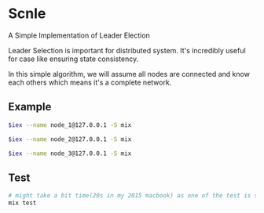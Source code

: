# Scnle
A Simple Implementation of Leader Election

Leader Selection is important for distributed system. It's incredibly useful for case like ensuring state consistency.

In this simple algorithm, we will assume all nodes are connected and know each others which means it's a complete network.

## Example

```bash
$iex --name node_1@127.0.0.1 -S mix

$iex --name node_2@127.0.0.1 -S mix

$iex --name node_3@127.0.0.1 -S mix

```

## Test

```bash
# might take a bit time(20s in my 2015 macbook) as one of the test is spawning 20 node in local cluster
mix test
```